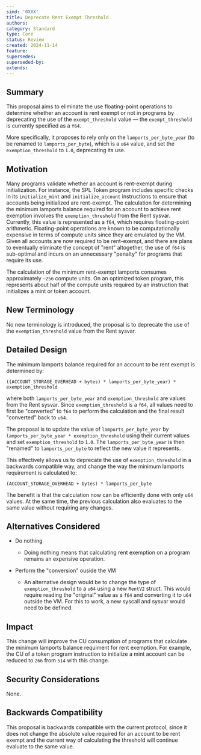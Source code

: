 ```yaml
---
simd: '0XXX'
title: Deprecate Rent Exempt Threshold
authors:
category: Standard
type: Core
status: Review
created: 2024-11-14
feature:
supersedes:
superseded-by:
extends:
---
```


## Summary

This proposal aims to eliminate the use floating-point operations to determine 
whether an account is rent exempt or not in programs by deprecating the use of 
the `exempt_threshold` value &mdash; the `exempt_threshold` is currently 
specified as a `f64`. 

More specifically, it proposes to rely only on the `lamports_per_byte_year` (to 
be renamed to `lamports_per_byte`), which is a `u64` value, and set the 
`exemption_threshold` to `1.0`, deprecating its use.

## Motivation

Many programs validate whether an account is rent-exempt during initialization. 
For instance, the SPL Token program includes specific checks in its 
`initialize_mint` and `initialize_account` instructions to ensure that accounts 
being initialized are rent-exempt. The calculation for determining the minimum 
lamports balance required for an account to achieve rent exemption involves the 
`exemption_threshold` from the Rent sysvar. Currently, this value is 
represented as a `f64`, which requires floating-point arithmetic. 
Floating-point operations are known to be computationally expensive in terms of 
compute units since they are emulated by the VM. Given all accounts are now 
required to be rent-exempt, and there are plans to eventually eliminate the 
concept of "rent" altogether, the use of `f64` is sub-optimal and incurs on an 
unnecessary "penalty" for programs that require its use.

The calculation of the minimum rent-exempt lamports consumes approximately 
`~256` compute units. On an optimized token program, this represents about half 
of the compute units required by an instruction that initializes a mint or 
token account.

## New Terminology

No new terminology is introduced, the proposal is to deprecate the use of the 
`exemption_threshold` value from the Rent sysvar.

## Detailed Design

The minimum lamports balance required for an account to be rent exempt is 
determined by:
```
((ACCOUNT_STORAGE_OVERHEAD + bytes) * lamports_per_byte_year) * 
exemption_threshold
```
where both `lamports_per_byte_year` and `exemption_threshold` are values from 
the Rent sysvar. Since `exemption_threshold` is a `f64`, all values need to 
first be "converted" to `f64` to perform the calculation and the final result 
"converted" back to `u64`.

The proposal is to update the value of `lamports_per_byte_year` by 
`lamports_per_byte_year * exemption_threshold` using their current values and 
set `exemption_threshold` to `1.0`. The `lamports_per_byte_year` is then 
"renamed" to `lamports_per_byte` to reflect the new value it represents.

This effectively allows us to deprecate the use of `exemption_threshold` in a 
backwards compatible way, and change the way the minimum lamports requirement 
is calculated to:
```
(ACCOUNT_STORAGE_OVERHEAD + bytes) * lamports_per_byte
```

The benefit is that the calculation now can be efficiently done with only `u64` 
values. At the same time, the previous calculation also evaluates to the same 
value without requiring any changes.

## Alternatives Considered

* Do nothing
  - Doing nothing means that calculating rent exemption on a program remains an 
expensive operation.

* Perform the "conversion" ouside the VM
  - An alternative design would be to change the type of `exemption_threshold` 
to a `u64` using a new `RentV2` struct. This would require reading the 
"original" value as a `f64` and converting it to `u64` outside the VM. For this 
to work, a new syscall and sysvar would need to be defined.

## Impact

This change will improve the CU consumption of programs that calculate the 
minimum lamports balance requiment for rent exemption. For example, the CU of a 
token program instruction to initialize a mint account can be reduced to `266` 
from `514` with this change.

## Security Considerations

None.

## Backwards Compatibility

This proposal is backwards compatible with the current protocol, since it does 
not change the absolute value required for an account to be rent exempt and the 
current way of calculating the threshold will continue evaluate to the same 
value.